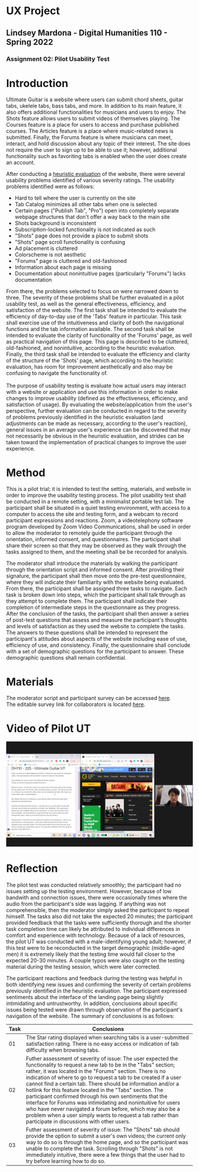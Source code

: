 # UX Project
## Lindsey Mardona - Digital Humanities 110 - Spring 2022
### Assignment 02: Pilot Usability Test

# Introduction #
Ultimate Guitar is a website where users can submit chord sheets, guitar tabs, ukelele tabs, bass tabs, and more. In addition to its main feature, it also offers additional functionalities for musicians and users to enjoy. The Shots feature allows users to submit videos of themselves playing. The Courses feature is a place for users to access and purchase published courses. The Articles feature is a place where music-related news is submitted. Finally, the Forums feature is where musicians can meet, interact, and hold discussion about any topic of their interest. The site does not require the user to sign up to be able to use it; however, additional functionality such as favoriting tabs is enabled when the user does create an account.

After conducting a [heuristic evaluation](https://github.com/lindseymardona/22s-dh110/blob/main/heuristics/evaluation.md) of the website, there were several usability problems identified of various severity ratings. The usability problems identified were as follows:
- Hard to tell where the user is currently on the site
- Tab Catalog minimizes all other tabs when one is selected
- Certain pages ("Publish Tab", "Pro") open into completely separate webpage structures that don't offer a way back to the main site
- Shots background is inconsistent
- Subscription-locked functionality is not indicated as such
- "Shots" page does not provide a place to submit shots
- "Shots" page scroll functionality is confusing
- Ad placement is cluttered
- Colorscheme is not aesthetic
- "Forums" page is cluttered and old-fashioned
- Information about each page is missing
- Documentation about nonintuitive pages (particularly "Forums") lacks documentation

From there, the problems selected to focus on were narrowed down to three. The severity of these problems shall be further evaluated in a pilot usability test, as well as the general effectiveness, efficiency, and satisfaction of the website. The first task shall be intended to evaluate the efficiency of day-to-day use of the 'Tabs' feature in particular. This task shall exercise use of the intuitiveness and clarity of both the navigational functions and the tab information available. The second task shall be intended to evaluate the clarity of functionality of the 'Forums' page, as well as practical navigation of this page. This page is described to be cluttered, old-fashioned, and nonintuitive, according to the heuristic evaluation. Finally, the third task shall be intended to evaluate the efficiency and clarity of the structure of the 'Shots' page, which according to the heuristic evaluation, has room for improvement aesthetically and also may be confusing to navigate the functionality of.
\
\
The purpose of usability testing is evaluate how actual users may interact with a website or application and use this information in order to make changes to improve usability (defined as the effectiveness, efficiency, and satisfaction of usage). By evaluating the website/application from the user's perspective, further evaluation can be conducted in regard to the severity of problems previously identified in the heuristic evaluation (and adjustments can be made as necessary, according to the user's reaction), general issues in an average user's experience can be discovered that may not necessarily be obvious in the heuristic evaluation, and strides can be taken toward the implementation of practical changes to improve the user experience.

# Method #
This is a pilot trial; it is intended to test the setting, materials, and website in order to improve the usability testing process. The pilot usability test shall be conducted in a remote setting, with a minimalist portable test lab. The participant shall be situated in a quiet testing environment, with access to a computer to access the site and testing form, and a webcam to record participant expressions and reactions. Zoom, a videotelephony software program developed by Zoom Video Communications, shall be used in order to allow the moderator to remotely guide the participant through the orientation, informed consent, and questionnaires. The participant shall share their screen so that they may be observed as they walk through the tasks assigned to them, and the meeting shall be be recorded for analysis. 

The moderator shall introduce the materials by walking the participant through the orientation script and informed consent. After providing their signature, the participant shall then move onto the pre-test questionnaire, where they will indicate their familiarity with the website being evaluated. From there, the participant shall be assigned three tasks to navigate. Each task is broken down into steps, which the participant shall talk through as they attempt to complete them. The participant shall indicate their completion of intermediate steps in the questionnaire as they progress. After the conclusion of the tasks, the participant shall then answer a series of post-test questions that assess and measure the participant's thoughts and levels of satisfaction as they used the website to complete the tasks. The answers to these questions shall be intended to represent the participant's attitudes about aspects of the website including ease of use, efficiency of use, and consistency. Finally, the questionnaire shall conclude with a set of demographic questions for the participant to answer. These demographic questions shall remain confidential.

# Materials #
The moderator script and participant survey can be accessed [here](https://docs.google.com/forms/d/e/1FAIpQLSd-DFG_bpyKe67cEwCsKAX9dfhpknoZEAk4cqNtAbB0BJXRNw/viewform).\
The editable survey link for collaborators is located [here](https://docs.google.com/forms/d/16XreIGjRd9fCsLH5bAqzKbV9CcU1L1pLqOHu5QVv47w/edit).

# Video of Pilot UT #
[![Pilot-UT](/pictures/pilot-ut.png)](https://www.youtube.com/embed/xz_8mPhnNmI)

# Reflection #
The pilot test was conducted relatively smoothly; the participant had no issues setting up the testing environment. However, because of low bandwith and connection issues, there were occasionally times where the audio from the participant's side was lagging. If anything was not comprehensible, then the moderator simply asked the participant to repeat himself. The tasks also did not take the expected 20 minutes; the participant provided feedback that the tasks were sufficiently thorough and the shorter task completion time can likely be attributed to individual differences in comfort and experience with technology. Because of a lack of resources, the pilot UT was conducted with a male-identifying young adult; however, if this test were to be reconducted in the target demographic (middle-aged men) it is extremely likely that the testing time would fall closer to the expected 20-30 minutes. A couple typos were also caught on the testing material during the testing session, which were later corrected.

The participant reactions and feedback during the testing was helpful in both identifying new issues and confirming the severity of certain problems previously identified in the heuristic evaluation. The participant expressed sentiments about the interface of the landing page being slightly intimidating and untrustworthy. In addition, conclusions about specific issues being tested were drawn through observation of the participant's navigation of the website. The summary of conclusions is as follows:

**Task** | **Conclusions** 
-----------|--------------------
01 | The Star rating displayed when searching tabs is a user-submitted satisfaction rating. There is no easy access or indication of tab difficulty when browsing tabs.
02 | Futher assessment of severity of issue: The user expected the functionality to request a new tab to be in the "Tabs" section; rather, it was located in the "Forums" section. There is no indication of where to go to request a tab to be created if a user cannot find a certain tab. There should be information and/or a hotlink for this feature located in the "Tabs" section. The participant confirmed through his own sentiments that the interface for Forums was intimidating and nonintuitive for users who have never navigated a forum before, which may also be a problem when a user simply wants to request a tab rather than participate in discussions with other users. 
03 | Futher assessment of severity of issue: The "Shots" tab should provide the option to submit a user's own videos; the current only way to do so is through the home page, and so the participant was unable to complete the task. Scrolling through "Shots" is not immediately intuitive, there were a few things that the user had to try before learning how to do so.
